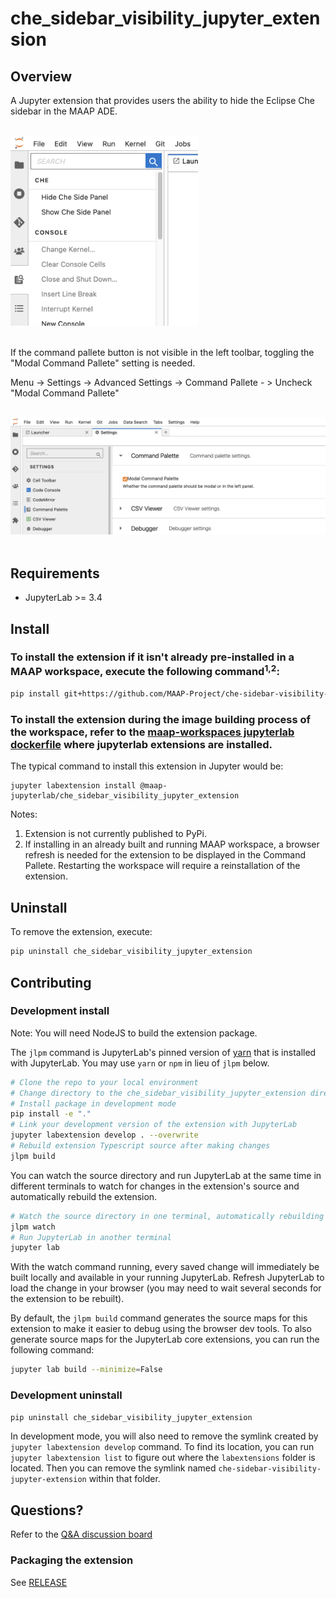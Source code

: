 # che_sidebar_visibility_jupyter_extension

## Overview

A Jupyter extension that provides users the ability to hide the Eclipse Che sidebar in the MAAP ADE.

<br>
<img title="Extension Menu" alt="Help Menu" src="./docs/img/extension-ui.png" width="300">
<br>
<br>

If the command pallete button is not visible in the left toolbar, toggling the "Modal Command Pallete" setting is needed. 

Menu -> Settings -> Advanced Settings -> Command Pallete - > Uncheck "Modal Command Pallete"

<br>
<img title="Advanced Settings - Command Pallete" alt="Help Menu" src="./docs/img/command-pallete.png" width="600">
<br>
<br>

## Requirements

* JupyterLab >= 3.4

## Install

### To install the extension if it isn't already pre-installed in a MAAP workspace, execute the following command<sup>1,2</sup>:


```bash
pip install git+https://github.com/MAAP-Project/che-sidebar-visibility-jupyter-extension.git@develop#egg-info=che-sidebar-visibility-jupyter-extension
```

### To install the extension during the image building process of the workspace, refer to the [maap-workspaces jupyterlab dockerfile](https://github.com/MAAP-Project/maap-workspaces/blob/main/jupyterlab3/docker/Dockerfile) where jupyterlab extensions are installed.

The typical command to install this extension in Jupyter would be:

```
jupyter labextension install @maap-jupyterlab/che_sidebar_visibility_jupyter_extension
```

Notes:

1. Extension is not currently published to PyPi.
2. If installing in an already built and running MAAP workspace, a browser refresh is needed for the extension to be displayed in the Command Pallete. Restarting the workspace will require a reinstallation of the extension.


## Uninstall

To remove the extension, execute:

```bash
pip uninstall che_sidebar_visibility_jupyter_extension
```

## Contributing

### Development install

Note: You will need NodeJS to build the extension package.

The `jlpm` command is JupyterLab's pinned version of
[yarn](https://yarnpkg.com/) that is installed with JupyterLab. You may use
`yarn` or `npm` in lieu of `jlpm` below.

```bash
# Clone the repo to your local environment
# Change directory to the che_sidebar_visibility_jupyter_extension directory
# Install package in development mode
pip install -e "."
# Link your development version of the extension with JupyterLab
jupyter labextension develop . --overwrite
# Rebuild extension Typescript source after making changes
jlpm build
```

You can watch the source directory and run JupyterLab at the same time in different terminals to watch for changes in the extension's source and automatically rebuild the extension.

```bash
# Watch the source directory in one terminal, automatically rebuilding when needed
jlpm watch
# Run JupyterLab in another terminal
jupyter lab
```

With the watch command running, every saved change will immediately be built locally and available in your running JupyterLab. Refresh JupyterLab to load the change in your browser (you may need to wait several seconds for the extension to be rebuilt).

By default, the `jlpm build` command generates the source maps for this extension to make it easier to debug using the browser dev tools. To also generate source maps for the JupyterLab core extensions, you can run the following command:

```bash
jupyter lab build --minimize=False
```

### Development uninstall

```bash
pip uninstall che_sidebar_visibility_jupyter_extension
```

In development mode, you will also need to remove the symlink created by `jupyter labextension develop`
command. To find its location, you can run `jupyter labextension list` to figure out where the `labextensions`
folder is located. Then you can remove the symlink named `che-sidebar-visibility-jupyter-extension` within that folder.

## Questions?
Refer to the [Q&A discussion board](https://github.com/MAAP-Project/che-sidebar-visibility-jupyter-extension/discussions/categories/q-a)

### Packaging the extension

See [RELEASE](RELEASE.md)
